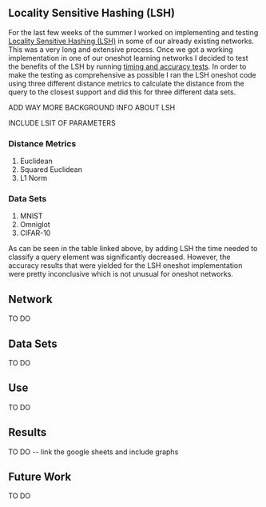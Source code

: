 ## Locality Sensitive Hashing (LSH)

For the last few weeks of the summer I worked on implementing and testing [Locality Sensitive Hashing (LSH)] in some of our already existing networks. This was a very long and extensive process. Once we got a working implementation in one of our oneshot learning networks I decided to test the benefits of the LSH by running [timing and accuracy tests]. In order to make the testing as comprehensive as possible I ran the LSH oneshot code using three different distance metrics to calculate the distance from the query to the closest support and did this for three different data sets. 

ADD WAY MORE BACKGROUND INFO ABOUT LSH

INCLUDE LSIT OF PARAMETERS

### Distance Metrics
1. Euclidean
2. Squared Euclidean
3. L1 Norm

### Data Sets
1. MNIST
2. Omniglot
3. CIFAR-10

As can be seen in the table linked above, by adding LSH the time needed to classify a query element was significantly decreased. However, the accuracy results that were yielded for the LSH oneshot implementation were pretty inconclusive which is not unusual for oneshot networks.

## Network

TO DO

## Data Sets

TO DO

## Use

TO DO

## Results

TO DO -- link the google sheets and include graphs

## Future Work

TO DO

[Locality Sensitive Hashing (LSH)]: https://en.wikipedia.org/wiki/Locality-sensitive_hashing
[timing and accuracy tests]: https://docs.google.com/spreadsheets/d/1e_XAS9H61Q7nniCcwsgHAG-JApPW_IJv_6JAgzxbGMw/edit#gid=0
